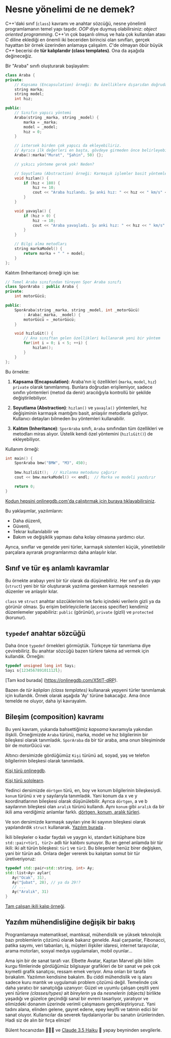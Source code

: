 Nesne yönelimi de ne demek?
====

C++'daki sınıf (`class`) kavramı ve anahtar sözcüğü, nesne yönelimli programlamanın temel yapı taşıdır. *OOP* diye duymuş olabilirsiniz: *object oriented programming*. C++'ın çok başarılı olmuş ve hala çok kullanılan atası *C* diline eklediği en önemli iki beceriden birincisi olan sınıfları, gerçek hayattan bir örnek üzerinden anlamaya çalışalım. *C*'de olmayan öbür büyük *C++* becerisi de **tür kalıplarıdır (class templates)**. Ona da aşağıda değineceğiz.

Bir "Araba" sınıfı oluşturarak başlayalım:

```cpp
class Araba {
private:
    // Kapsama (Encapsulation) örneği: Bu özelliklere dışarıdan doğrudan erişilemez
    string marka;
    string model;
    int hız;

public:
    // Sınıfın yapıcı yöntemi 
    Araba(string _marka, string _model) {
        marka = _marka;
        model = _model;
        hız = 0;
    }

    // istersek birden çok yapıcı da ekleyebiliriz. 
    // Ayrıca ilk değerleri en başta, gövdeye girmeden önce belirleyebiliyoruz
    Araba():marka("Murat", "Şahin", 50) {};

    // yıkıcı yönteme gerek yok! Neden?

    // Soyutlama (Abstraction) örneği: Karmaşık işlemler basit yöntemlerle gizlenir
    void hızlan() {
        if (hız < 180) {
            hız += 10;
            cout << "Araba hızlandı. Şu anki hız: " << hız << " km/s" << endl;
        }
    }

    void yavaşla() {
        if (hız > 0) {
            hız -= 10;
            cout << "Araba yavaşladı. Şu anki hız: " << hız << " km/s" << endl;
        }
    }

    // Bilgi alma metodları
    string markaModel() {
        return marka + " " + model;
    }
};
```

Kalıtım (Inheritance) örneği için ise:

```cpp
// Temel Araba sınıfından türeyen Spor Araba sınıfı
class SporAraba : public Araba {
private:
    int motorGücü;

public:
    SporAraba(string _marka, string _model, int _motorGücü) 
        : Araba(_marka, _model) {
        motorGücü = _motorGücü;
    }

    void hızlıGit() {
        // Ana sınıftan gelen özellikleri kullanarak yeni bir yöntem 
        for(int i = 0; i < 5; ++i) {
            hızlan();
        }
    }
};
```

Bu örnekte:

1. **Kapsama (Encapsulation)**: Araba'nın iç özellikleri (`marka`, `model`, `hız`) `private` olarak tanımlanmış. Bunlara doğrudan erişilemiyor, sadece sınıfın yöntemleri (metod da denir) aracılığıyla kontrollü bir şekilde değiştirilebiliyor.

2. **Soyutlama (Abstraction)**: `hızlan()` ve `yavaşla()` yöntemleri, hız değişiminin karmaşık mantığını basit, anlaşılır metodlarla gizliyor. Kullanıcı detayları bilmeden bu yöntemleri kullanabilir.

3. **Kalıtım (Inheritance)**: `SporAraba` sınıfı, `Araba` sınıfından tüm özellikleri ve metodları miras alıyor. Üstelik kendi özel yöntemini (`hızlıGit()`) de ekleyebiliyor.

Kullanım örneği:

```cpp
int main() {
    SporAraba bmw("BMW", "M3", 450);
    
    bmw.hızlıGit();  // Hızlanma metodunu çağırır
    cout << bmw.markaModel() << endl;  // Marka ve modeli yazdırır

    return 0;
}
``` 

[Kodun hepsini onlinegdb.com'da çalıştırmak için buraya tıklayabilirsiniz](https://onlinegdb.com/dbFycFP09).  


Bu yaklaşımlar, yazılımların:
- Daha düzenli,
- Güvenli,
- Tekrar kullanılabilir ve
- Bakım ve değişiklik yapması daha kolay olmasına yardımcı olur.  

Ayrıca, sınıflar ve genelde yeni türler, karmaşık sistemleri küçük, yönetilebilir parçalara ayırarak programlarımızı daha anlaşılır kılar.

Sınıf ve tür eş anlamlı kavramlar
----
Bu örnekte arabayı yeni bir tür olarak da düşünebiliriz. Her sınıf ya da yapı (`struct`) yeni bir tür oluşturarak yazılıma gereken karmaşık nesneleri düzenler ve anlaşılır kılar.  

`class` ve `struct` anahtar sözcüklerinin tek farkı içindeki verilerin gizli ya da görünür olması. Şu erişim belirleyicilerle (access specifier) kendimiz düzenlemeler yapabiliriz: `public` (görünür), `private` (gizli) ve `protected` (korunur).  

`typedef` anahtar sözcüğü 
----
Daha önce `typedef` örnekleri görmüştük. Türkçeye tür tanımlama diye çevirebiliriz. Bu anahtar sözcüğü bazen türlere takma ad vermek için kullandık. Örneğin:    
```c++ 
typedef unsigned long int Sayı;
Sayı s{123456789101112l}; 
``` 

[Tam kod burada]
(https://onlinegdb.com/X5tlT-dRP).  

Bazen de *tür kalıpları (class templates)* kullanarak yepyeni türler tanımlamak için kullandık. Örnek olarak aşağıda 'Ay' türüne bakacağız. Ama önce temelde ne oluyor, daha iyi kavrayalım.

**Bileşim (composition)** kavramı
----
Bu yeni kavram, yukarıda bahsettiğimiz *kapsama* kavramıyla yakından ilişkili. Örneğimizde `Araba` türünü, marka, model ve hız bilgilerinin bir bileşkesi olarak tanımladık. `SporAraba` da bir tür araba, ama onun bileşiminde bir de motorGücü var. 

Altıncı dersimizde gördüğümüz `Kişi` türünü ad, soyad, yaş ve telefon bilgilerinin bileşkesi olarak tanımladık. 

[Kişi türü onlinegdb](https://onlinegdb.com/2LlCHEI1H).   
  
[Kişi türü sololearn](https://www.sololearn.com/en/compiler-playground/cVc74iqt2Ul0).  

Yedinci dersimizde `dörtgen` türü, en, boy ve konum bilgilerinin bileşkesiydi. `konum` türünü x ve y sayılarıyla tanımladık. Yani konum da x ve y koordinatlarının bileşkesi olarak düşünülebilir. Ayrıca `dörtgen`, a ve b sayılarının bileşkesi olan `aralık` türünü kullandı. Aynı `konum` gibi `aralık` da bir ikili ama verdiğimiz anlamlar farklı.  [dörtgen, konum, aralık türleri](https://www.onlinegdb.com/3fk-Akokh). 

Ve son dersimizde karmaşık sayıları yine iki sayının bileşkesi olarak yapılandırdık `struct` kullanarak. [Yazılım burada](https://www.onlinegdb.com/SybVZuiJ_)
.   

İkili bileşkeler o kadar faydalı ve yaygın ki, standart kütüphane bize `std::pair<tür1, tür2>` adlı tür kalıbını sunuyor. Bu en genel anlamda bir tür ikili: iki alt türün bileşkesi: `tür1` ve `tür2`. Bu bileşenler henüz birer değişken, yani bir türün adı. Onlara değer vererek bu kalıptan somut bir tür üretiveriyoruz: 
```c++
typedef std::pair<std::string, int> Ay;
std::list<Ay> aylar{
   Ay("Ocak", 31), 
   Ay("Şubat", 28), // ya da 29!?
   // ...
   Ay("Aralık", 31)
}
``` 

[Tam çalışan ikili kalıp örneği](https://onlinegdb.com/dvtEol7le).   

Yazılım mühendisliğine değişik bir bakış 
----
Programlamaya matematiksel, mantıksal, mühendislik ve yüksek teknolojik bazı problemlerin çözümü olarak bakarız genelde. Asal çarpanlar, Fibonacci, patika sayımı, veri tabanları, iş, müşteri ilişkiler idaresi, internet tarayıcılar, arama motorları, sosyal medya uygulamaları, mobil oyunlar... 

Ama işin bir de sanat tarafı var. Elbette Avatar, Kaptan Marvel gibi bilim kurgu filmlerinde gördüğümüz bilgisayar grafikleri de bir sanat ve pek çok kıymetli grafik sanatçısı, ressam emek veriyor. Ama onları bir tarafa bırakalım. Yazılımın kendisine bakalım. Bu ciddi mühendislik ve iş alanı sadece kuru mantık ve uygulamalı problem çözümü değil. Temelinde çok daha yaratıcı bir sanatçılığa uzanıyor: Güzel ve uyumlu çalışan çeşitli yeni yeni *türlere (classes/types)* ait *bireylerin* ya da *nesnelerin (objects)* birlikte yaşadığı ve güzelce geçindiği sanal bir evreni tasarlıyor, yaratıyor ve elimizdeki donanım üzerinde verimli çalışmasını gerçekleştiriyoruz. Yani tadını alana, elinden gelene, gayret edene, epey keyifli ve tatmin edici bir sanat oluyor. Kullanıcılar da severek faydalaniyorlar bu sanatın ürünlerinden. Hadi siz de alın bir fırça elinize!  

Bülent hocanızdan 🧑🏻‍🦳 ve [Claude 3.5 Haiku](https://claude.ai) 🤖 yapay beyninden sevgilerle.  